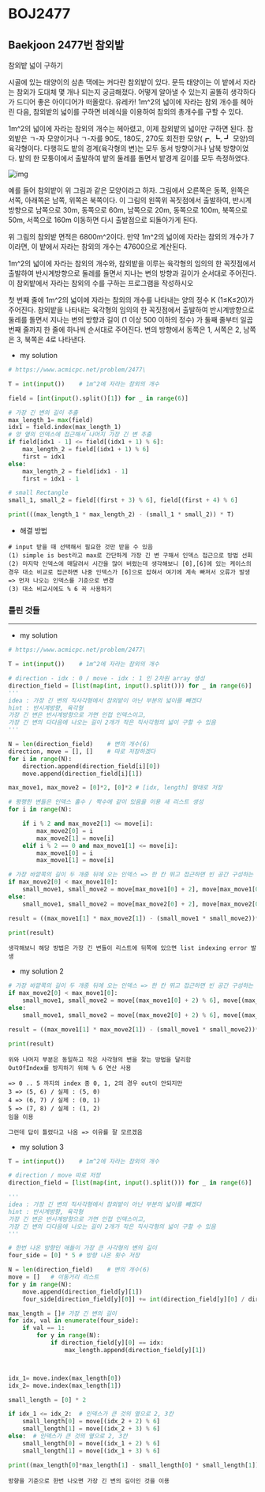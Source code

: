 # BOJ2477

## Baekjoon 2477번 참외밭

참외밭 넓이 구하기

시골에 있는 태양이의 삼촌 댁에는 커다란 참외밭이 있다. 문득 태양이는 이 밭에서 자라는 참외가 도대체 몇 개나 되는지 궁금해졌다. 어떻게 알아낼 수 있는지 골똘히 생각하다가 드디어 좋은 아이디어가 떠올랐다. 유레카! 1m^2의 넓이에 자라는 참외 개수를 헤아린 다음, 참외밭의 넓이를 구하면 비례식을 이용하여 참외의 총개수를 구할 수 있다.

1m^2의 넓이에 자라는 참외의 개수는 헤아렸고, 이제 참외밭의 넓이만 구하면 된다. 참외밭은 ㄱ-자 모양이거나 ㄱ-자를 90도, 180도, 270도 회전한 모양(┏, ┗, ┛ 모양)의 육각형이다. 다행히도 밭의 경계(육각형의 변)는 모두 동서 방향이거나 남북 방향이었다. 밭의 한 모퉁이에서 출발하여 밭의 둘레를 돌면서 밭경계 길이를 모두 측정하였다.

![img](https://www.acmicpc.net/upload/images/qqq.png)

예를 들어 참외밭이 위 그림과 같은 모양이라고 하자. 그림에서 오른쪽은 동쪽, 왼쪽은 서쪽, 아래쪽은 남쪽, 위쪽은 북쪽이다. 이 그림의 왼쪽위 꼭짓점에서 출발하여, 반시계방향으로 남쪽으로 30m, 동쪽으로 60m, 남쪽으로 20m, 동쪽으로 100m, 북쪽으로 50m, 서쪽으로 160m 이동하면 다시 출발점으로 되돌아가게 된다.

위 그림의 참외밭  면적은 6800m^2이다. 만약 1m^2의 넓이에 자라는 참외의 개수가 7이라면, 이 밭에서 자라는 참외의 개수는 47600으로 계산된다.

1m^2의 넓이에 자라는 참외의 개수와, 참외밭을 이루는 육각형의 임의의 한 꼭짓점에서 출발하여 반시계방향으로 둘레를 돌면서 지나는 변의 방향과 길이가 순서대로 주어진다. 이 참외밭에서 자라는 참외의 수를 구하는 프로그램을 작성하시오



첫 번째 줄에 1m^2의 넓이에 자라는 참외의 개수를 나타내는 양의 정수 K (1≤K≤20)가 주어진다. 참외밭을 나타내는 육각형의 임의의 한 꼭짓점에서 출발하여 반시계방향으로 둘레를 돌면서 지나는 변의 방향과 길이 (1 이상 500 이하의 정수) 가 둘째 줄부터 일곱 번째 줄까지 한 줄에 하나씩 순서대로 주어진다. 변의 방향에서 동쪽은 1, 서쪽은 2, 남쪽은 3, 북쪽은 4로 나타낸다.



- my solution

```python
# https://www.acmicpc.net/problem/2477\

T = int(input())    # 1m^2에 자라는 참외의 개수

field = [int(input().split()[1]) for _ in range(6)]

# 가장 긴 변의 길이 추출
max_length_1= max(field)
idx1 = field.index(max_length_1)
# 양 옆의 인덱스에 접근해서 나머지 가장 긴 변 추출
if field[idx1 - 1] <= field[(idx1 + 1) % 6]:
    max_length_2 = field[(idx1 + 1) % 6]
    first = idx1
else:
    max_length_2 = field[idx1 - 1]
    first = idx1 - 1

# small Rectangle
small_1, small_2 = field[(first + 3) % 6], field[(first + 4) % 6]

print(((max_length_1 * max_length_2) - (small_1 * small_2)) * T)
```

- 해결 방법

```
# input 받을 때 선택해서 필요한 것만 받을 수 있음
(1) simple is best라고 max로 간단하게 가장 긴 변 구해서 인덱스 접근으로 방법 선회
(2) 마지막 인덱스에 매달려서 시간을 많이 버렸는데 생각해보니 [0],[6]에 있는 케이스의 경우 대소 비교로 접근하면 나중 인덱스가 [6]으로 잡혀서 여기에 계속 빠져서 오류가 발생 => 먼저 나오는 인덱스를 기준으로 변경
(3) 대소 비교시에도 % 6 꼭 사용하기
```



### 틀린 것들

---

- my solution

```python
# https://www.acmicpc.net/problem/2477\

T = int(input())    # 1m^2에 자라는 참외의 개수

# direction - idx : 0 / move - idx : 1 인 2차원 array 생성
direction_field = [list(map(int, input().split())) for _ in range(6)]
'''
idea : 가장 긴 변의 직사각형에서 참외밭이 아닌 부분의 넓이를 빼겠다
hint : 반시계방향, 육각형
가장 긴 변은 반시계방향으로 가면 인접 인덱스이고,
가장 긴 변의 다다음에 나오는 길이 2개가 작은 직사각형의 넓이 구할 수 있음
'''

N = len(direction_field)    # 변의 개수(6)
direction, move = [], []    # 따로 저장하겠다
for i in range(N):
    direction.append(direction_field[i][0])
    move.append(direction_field[i][1])

max_move1, max_move2 = [0]*2, [0]*2 # [idx, length] 형태로 저장

# 평행한 변들은 인덱스 홀수 / 짝수에 같이 있음을 이용 새 리스트 생성
for i in range(N):

    if i % 2 and max_move2[1] <= move[i]:
        max_move2[0] = i
        max_move2[1] = move[i]
    elif i % 2 == 0 and max_move1[1] <= move[i]:
        max_move1[0] = i
        max_move1[1] = move[i]

# 가장 바깥쪽의 길이 두 개중 뒤에 오는 인덱스 => 한 칸 뛰고 접근하면 빈 공간 구성하는 변들
if max_move2[0] < max_move1[0]:
    small_move1, small_move2 = move[max_move1[0] + 2], move[max_move1[0] + 3]
else:
    small_move1, small_move2 = move[max_move2[0] + 2], move[max_move2[0] + 3]

result = ((max_move1[1] * max_move2[1]) - (small_move1 * small_move2))* T

print(result)
```

```
생각해보니 해당 방법은 가장 긴 변들이 리스트에 뒤쪽에 있으면 list indexing error 발생
```



- my solution 2

```python
# 가장 바깥쪽의 길이 두 개중 뒤에 오는 인덱스 => 한 칸 뛰고 접근하면 빈 공간 구성하는 변들
if max_move2[0] < max_move1[0]:
    small_move1, small_move2 = move[(max_move1[0] + 2) % 6], move[(max_move1[0] + 3) % 6]
else:
    small_move1, small_move2 = move[(max_move2[0] + 2) % 6], move[(max_move2[0] + 3) % 6]

result = ((max_move1[1] * max_move2[1]) - (small_move1 * small_move2))* T

print(result)
```

```
위와 나머지 부분은 동일하고 작은 사각형의 변을 찾는 방법을 달리함
OutOfIndex를 방지하기 위해 % 6 연산 사용

=> 0 .. 5 까지의 index 중 0, 1, 2의 경우 out이 안되지만
3 => (5, 6) / 실제 : (5, 0)
4 => (6, 7) / 실제 : (0, 1)
5 => (7, 8) / 실제 : (1, 2)
임을 이용

그런데 답이 틀렸다고 나옴 => 이유를 잘 모르겠음
```



- my solution 3

```python
T = int(input())    # 1m^2에 자라는 참외의 개수

# direction / move 따로 저장
direction_field = [list(map(int, input().split())) for _ in range(6)]

'''
idea : 가장 긴 변의 직사각형에서 참외밭이 아닌 부분의 넓이를 빼겠다
hint : 반시계방향, 육각형
가장 긴 변은 반시계방향으로 가면 인접 인덱스이고,
가장 긴 변의 다다음에 나오는 길이 2개가 작은 직사각형의 넓이 구할 수 있음
'''

# 한번 나온 방향인 애들이 가장 큰 사각형의 변의 길이
four_side = [0] * 5 # 방향 나온 횟수 저장

N = len(direction_field)    # 변의 개수(6)
move = []   # 이동거리 리스트
for y in range(N):
    move.append(direction_field[y][1])
    four_side[direction_field[y][0]] += int(direction_field[y][0] / direction_field[y][0])

max_length = []# 가장 긴 변의 길이
for idx, val in enumerate(four_side):
    if val == 1:
        for y in range(N):
            if direction_field[y][0] == idx:
                max_length.append(direction_field[y][1])



idx_1= move.index(max_length[0])
idx_2= move.index(max_length[1])

small_length = [0] * 2

if idx_1 <= idx_2:  # 인덱스가 큰 것의 옆으로 2, 3칸
    small_length[0] = move[(idx_2 + 2) % 6]
    small_length[1] = move[(idx_2 + 3) % 6]
else:  # 인덱스가 큰 것의 옆으로 2, 3칸
    small_length[0] = move[(idx_1 + 2) % 6]
    small_length[1] = move[(idx_1 + 3) % 6]

print((max_length[0]*max_length[1] - small_length[0] * small_length[1]) * T)
```

```
방향을 기준으로 한번 나오면 가장 긴 변의 길이인 것을 이용
```
